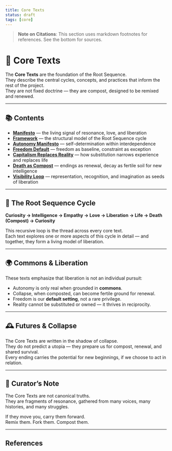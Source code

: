```yaml
---
title: Core Texts
status: draft
tags: [core]
---
```


> **Note on Citations**: This section uses markdown footnotes for references. See the bottom for sources.

# 🌱 Core Texts

The **Core Texts** are the foundation of the Root Sequence.  
They describe the central cycles, concepts, and practices that inform the rest of the project.  
They are not fixed doctrine — they are compost, designed to be remixed and renewed.

---

## 📚 Contents

- [**Manifesto**](manifesto.md) — the living signal of resonance, love, and liberation  
- [**Framework**](framework.md) — the structural model of the Root Sequence cycle  
- [**Autonomy Manifesto**](autonomy_manifesto.md) — self-determination within interdependence  
- [**Freedom Default**](freedom-default.md) — freedom as baseline, constraint as exception  
- [**Capitalism Replaces Reality**](capitalism-replaces-reality.md) — how substitution narrows experience and replaces life  
- [**Death as Compost**](death-as-compost.md) — endings as renewal, decay as fertile soil for new intelligence  
- [**Visibility Loop**](visibility-loop.md) — representation, recognition, and imagination as seeds of liberation  

---

## 🔁 The Root Sequence Cycle

**Curiosity → Intelligence → Empathy → Love → Liberation → Life → Death (Compost) → Curiosity**

This recursive loop is the thread across every core text.  
Each text explores one or more aspects of this cycle in detail — and together, they form a living model of liberation.

---

## 🌍 Commons & Liberation

These texts emphasize that liberation is not an individual pursuit:  
- Autonomy is only real when grounded in **commons**.  
- Collapse, when composted, can become fertile ground for renewal.  
- Freedom is our **default setting**, not a rare privilege.  
- Reality cannot be substituted or owned — it thrives in reciprocity.  

---

## 🕰 Futures & Collapse

The Core Texts are written in the shadow of collapse.  
They do not predict a utopia — they prepare us for compost, renewal, and shared survival.  
Every ending carries the potential for new beginnings, if we choose to act in relation.

---

## 📝 Curator’s Note

The Core Texts are not canonical truths.  
They are fragments of resonance, gathered from many voices, many histories, and many struggles.  

If they move you, carry them forward.  
Remix them. Fork them. Compost them.  

---

## References

[^1]: Erich Fromm, *To Have or To Be?* (1976).  
[^2]: Murray Bookchin, *The Ecology of Freedom* (1982).  
[^3]: bell hooks, *Teaching to Transgress* (1994).  
[^4]: Yanis Varoufakis, *Technofeudalism: What Killed Capitalism* (2023).  
